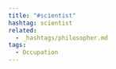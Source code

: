 ```yaml
---
title: "#scientist"
hashtag: scientist
related:
  - _hashtags/philosopher.md
tags:
  - Occupation
---
```

